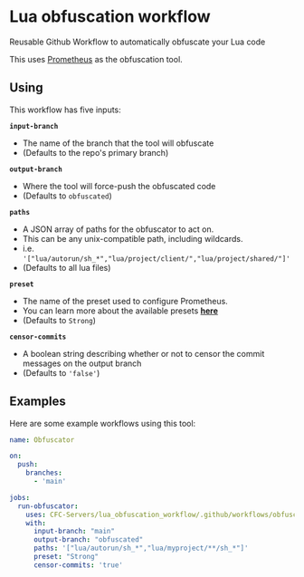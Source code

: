 # Lua obfuscation workflow
Reusable Github Workflow to automatically obfuscate your Lua code

This uses [Prometheus](https://github.com/levno-710/Prometheus) as the obfuscation tool.

## Using

This workflow has five inputs:

**`input-branch`**
 - The name of the branch that the tool will obfuscate
 - (Defaults to the repo's primary branch)

**`output-branch`**
 - Where the tool will force-push the obfuscated code
 - (Defaults to `obfuscated`)

**`paths`**
 - A JSON array of paths for the obfuscator to act on.
 - This can be any unix-compatible path, including wildcards.
 - i.e. `'["lua/autorun/sh_*","lua/project/client/","lua/project/shared/"]'`
 - (Defaults to all lua files)

**`preset`**
 - The name of the preset used to configure Prometheus.
 - You can learn more about the available presets [**here**](https://github.com/levno-710/Prometheus/blob/master/doc/getting-started/presets.md)
 - (Defaults to `Strong`)

**`censor-commits`**
 - A boolean string describing whether or not to censor the commit messages on the output branch
 - (Defaults to `'false'`)


## Examples
Here are some example workflows using this tool:

```yml
name: Obfuscator

on:
  push:
    branches:
      - 'main'

jobs:
  run-obfuscator:
    uses: CFC-Servers/lua_obfuscation_workflow/.github/workflows/obfuscate_lua.yml@main
    with:
      input-branch: "main"
      output-branch: "obfuscated"
      paths: '["lua/autorun/sh_*","lua/myproject/**/sh_*"]'
      preset: "Strong"
      censor-commits: 'true'
```
